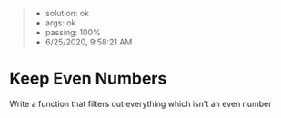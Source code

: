 <!-- BEGIN REPORT -->
> - solution: ok 
> - args: ok 
> - passing: 100% 
> - 6/25/2020, 9:58:21 AM
<!-- END REPORT -->

# Keep Even Numbers

Write a function that filters out everything which isn't an even number

